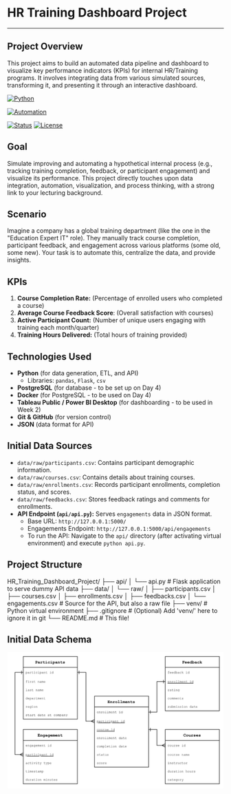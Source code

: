 # HR Training Dashboard Project
---
## Project Overview
This project aims to build an automated data pipeline and dashboard to visualize key performance indicators (KPIs) for internal HR/Training programs. It involves integrating data from various simulated sources, transforming it, and presenting it through an interactive dashboard.

[![Python](https://img.shields.io/badge/Python-3.12.6-blue.svg)](https://www.python.org/)
<!-- [![Cloud](https://img.shields.io/badge/Cloud-GCP-blue.svg)](https://cloud.google.com/) -->
<!-- [![Database](https://img.shields.io/badge/Database-BigQuery-orange.svg)](https://cloud.google.com/bigquery) -->
[![Automation](https://img.shields.io/badge/Automation-GitHub_Actions-yellow.svg)](https://github.com/features/actions)
<!-- [![Orchestration](https://img.shields.io/badge/Orchestration-Terraform-purple.svg)](https://www.terraform.io/) -->
<!-- [![Transformation](https://img.shields.io/badge/Transformation-DBT-red.svg)](https://www.getdbt.com/) -->
<!-- [![Visualization](https://img.shields.io/badge/Visualization-Looker-pink.svg)](https://cloud.google.com/looker) -->
[![Status](https://img.shields.io/badge/Status-Active-green.svg)](https://github.com/)
[![License](https://img.shields.io/badge/License-MIT-blue.svg)](https://opensource.org/licenses/MIT)

## Goal
Simulate improving and automating a hypothetical internal process (e.g., tracking training completion, feedback, or participant engagement) and visualize its performance. This project directly touches upon data integration, automation, visualization, and process thinking, with a strong link to your lecturing background.

## Scenario
Imagine a company has a global training department (like the one in the "Education Expert IT" role). They manually track course completion, participant feedback, and engagement across various platforms (some old, some new). Your task is to automate this, centralize the data, and provide insights.

## KPIs
1. **Course Completion Rate:** (Percentage of enrolled users who completed a course)
2. **Average Course Feedback Score**: (Overall satisfaction with courses)
3. **Active Participant Count:** (Number of unique users engaging with training each month/quarter)
4. **Training Hours Delivered:** (Total hours of training provided)

## Technologies Used
* **Python** (for data generation, ETL, and API)
    * Libraries: `pandas`, `Flask`, `csv`
* **PostgreSQL** (for database - to be set up on Day 4)
* **Docker** (for PostgreSQL - to be used on Day 4)
* **Tableau Public / Power BI Desktop** (for dashboarding - to be used in Week 2)
* **Git & GitHub** (for version control)
* **JSON** (data format for API)

## Initial Data Sources
* `data/raw/participants.csv`: Contains participant demographic information.
* `data/raw/courses.csv`: Contains details about training courses.
* `data/raw/enrollments.csv`: Records participant enrollments, completion status, and scores.
* `data/raw/feedbacks.csv`: Stores feedback ratings and comments for enrollments.
* **API Endpoint (`api/api.py`):** Serves `engagements` data in JSON format.
    * Base URL: `http://127.0.0.1:5000/`
    * Engagements Endpoint: `http://127.0.0.1:5000/api/engagements`
    * To run the API: Navigate to the `api/` directory (after activating virtual environment) and execute `python api.py`.

## Project Structure
HR_Training_Dashboard_Project/
├── api/
│   └── api.py                   # Flask application to serve dummy API data
├── data/
│   └── raw/
│       ├── participants.csv
│       ├── courses.csv
│       ├── enrollments.csv
│       ├── feedbacks.csv
│       └── engagements.csv      # Source for the API, but also a raw file
├── venv/                        # Python virtual environment
├── .gitignore                   # (Optional) Add 'venv/' here to ignore it in git
└── README.md                    # This file!

## Initial Data Schema
![Initial Data Schema](/data/images/schema.png)
